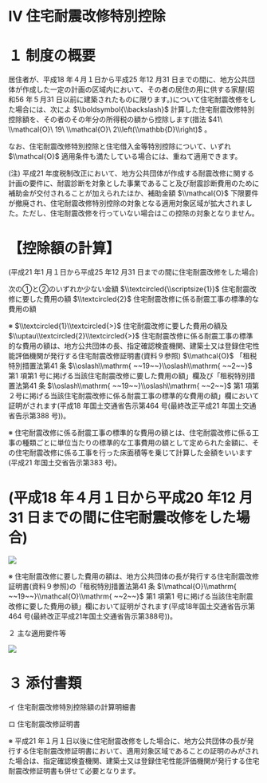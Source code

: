 # Ⅳ 住宅耐震改修特別控除

# １ 制度の概要

居住者が、平成18 年４月１日から平成25 年12 月31 日までの間に、地方公共団体が作成した一定の計画の区域内において、その者の居住の用に供する家屋(昭和56 年５月31 日以前に建築されたものに限ります。)について住宅耐震改修をした場合には、次によ $\\boldsymbol{\\backslash}$ 計算した住宅耐震改修特別控除額を、その者のその年分の所得税の額から控除します(措法 $41\ \\mathcal{O}\ 19\ \\mathcal{O}\ 2\\left(\\mathbb{D}\\right)$ 。

なお、住宅耐震改修特別控除と住宅借入金等特別控除について、いずれ $\\mathcal{O}$ 適用条件も満たしている場合には、重ねて適用できます。

(注) 平成21 年度税制改正において、地方公共団体が作成する耐震改修に関する計画の要件に、耐震診断を対象とした事業であること及び耐震診断費用のために補助金が交付されることが加えられたほか、補助金額 $\\mathcal{O}$ 下限要件が撤廃され、住宅耐震改修特別控除の対象となる適用対象区域が拡大されました。ただし、住宅耐震改修を行っていない場合はこの控除の対象となりません。

# 【控除額の計算】

(平成21 年1 月１日から平成25 年12 月31 日までの間に住宅耐震改修をした場合)

次の①と②のいずれか少ない金額 $\\textcircled{\\scriptsize{1}}$ 住宅耐震改修に要した費用の額 $\\textcircled{2}$ 住宅耐震改修に係る耐震工事の標準的な費用の額

※ $\\textcircled{1}\\textcircled{>}$ 住宅耐震改修に要した費用の額及 $\\uptau\\textcircled{2}\\textcircled{>}$ 住宅耐震改修に係る耐震工事の標準的な費用の額は、地方公共団体の長、指定確認検査機関、建築士又は登録住宅性能評価機関が発行する住宅耐震改修証明書(資料９参照) $\\mathcal{O}$ 「租税特別措置法第41 条 $\\oslash\\mathrm{ ~~19~~}\\oslash\\mathrm{ ~~2~~}$ 第1 項第1 号に掲げる当該住宅耐震改修に要した費用の額」欄及び「租税特別措置法第41 条 $\\oslash\\mathrm{ ~~19~~}\\oslash\\mathrm{ ~~2~~}$ 第1 項第２号に掲げる当該住宅耐震改修に係る耐震工事の標準的な費用の額」欄において証明がされます(平成18 年国土交通省告示第464 号(最終改正平成21 年国土交通省告示第388 号))。

※ 住宅耐震改修に係る耐震工事の標準的な費用の額とは、住宅耐震改修に係る工事の種類ごとに単位当たりの標準的な工事費用の額として定められた金額に、その住宅耐震改修に係る工事を行った床面積等を乗じて計算した金額をいいます(平成21 年国土交省告示第383 号)。

# (平成18 年４月１日から平成20 年12 月31 日までの間に住宅耐震改修をした場合)

![](https://www.nta.go.jp/tmp/d793e541-0648-4393-84c6-2c3679eb3cf9/images/8be93eb08a9affdaeadfe25ba924e7a72cebd9e71600ef79c9e329184bf64adf.jpg)

※ 住宅耐震改修に要した費用の額は、地方公共団体の長が発行する住宅耐震改修証明書(資料９参照)の「租税特別措置法第41 条 $\\mathcal{O}\\mathrm{ ~~19~~}\\mathcal{O}\\mathrm{ ~~2~~}$ 第1 項第1 号に掲げる当該住宅耐震改修に要した費用の額」欄において証明がされます(平成18年国土交通省告示第464 号(最終改正平成21年国土交通省告示第388号))。

２ 主な適用要件等

![](https://www.nta.go.jp/tmp/d793e541-0648-4393-84c6-2c3679eb3cf9/images/2ee16691104d962e535b7e6a0fbfe62d80b97f4334e348bb886dd793f6df74ff.jpg)

# ３ 添付書類

イ 住宅耐震改修特別控除額の計算明細書

ロ 住宅耐震改修証明書

※ 平成21 年１月１日以後に住宅耐震改修をした場合に、地方公共団体の長が発行する住宅耐震改修証明書において、適用対象区域であることの証明のみがされた場合は、指定確認検査機関、建築士又は登録住宅性能評価機関が発行する住宅耐震改修証明書も併せて必要となります。
